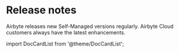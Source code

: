 # Release notes

Airbyte releases new Self-Managed versions regularly. Airbyte Cloud customers always have the latest enhancements.

import DocCardList from '@theme/DocCardList';

<DocCardList />
